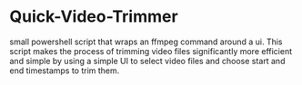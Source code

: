 # Quick-Video-Trimmer
small powershell script that wraps an ffmpeg command around a ui. This script makes the process of trimming video files significantly more efficient and simple by using a simple UI to select video files and choose start and end timestamps to trim them.
